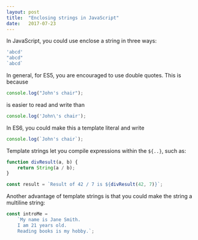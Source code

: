 ```yaml
---
layout: post
title:  "Enclosing strings in JavaScript"
date:   2017-07-23
---
```


In JavaScript, you could use enclose a string in three ways:
```js
'abcd'
"abcd"
`abcd`
```

In general, for ES5, you are encouraged to use double quotes. This is because
```js
console.log("John's chair");
```

is easier to read and write than
```js
console.log('John\'s chair');
```

In ES6, you could make this a template literal and write
```js
console.log(`John's chair`);
```

Template strings let you compile expressions within the `${..}`, such as:
```js
function divResult(a, b) {
	return String(a / b);
}

const result = `Result of 42 / 7 is ${divResult(42, 7)}`;
``` 

Another advantage of template strings is that you could make the string a multiline string:
```js
const introMe = 
	`My name is Jane Smith.
	I am 21 years old.
	Reading books is my hobby.`;
```


